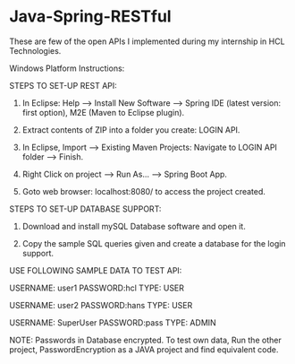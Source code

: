 # Java-Spring-RESTful
These are few of the open APIs I implemented during my internship in HCL Technologies. 

Windows Platform Instructions:

STEPS TO SET-UP REST API:

1. In Eclipse: Help --> Install New Software --> Spring IDE (latest version: first option), M2E (Maven to Eclipse plugin).

2. Extract contents of ZIP into a folder you create: LOGIN API.

3. In Eclipse, Import --> Existing Maven Projects: Navigate to LOGIN API folder --> Finish.

4. Right Click on project --> Run As... --> Spring Boot App.

5. Goto web browser: localhost:8080/ to access the project created.

STEPS TO SET-UP DATABASE SUPPORT:

1. Download and install mySQL Database software and open it.

2. Copy the sample SQL queries given and create a database for the login support. 

USE FOLLOWING SAMPLE DATA TO TEST API:

  USERNAME: user1		    PASSWORD:hcl		TYPE: USER	

  USERNAME: user2		    PASSWORD:hans		TYPE: USER

  USERNAME: SuperUser		PASSWORD:pass		TYPE: ADMIN

NOTE: Passwords in Database encrypted. 
To test own data, Run the other project, PasswordEncryption as a JAVA project and find equivalent code. 
